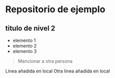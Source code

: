 # Repositorio de ejemplo

## titulo de nivel 2

- elemento 1
- elemento 2
- elemento 3


> Mencionar a otra persona
  
Linea añadida en local
Otra linea añadida en local